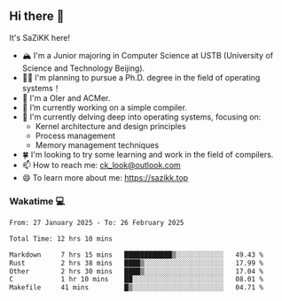 ## Hi there 👋

It's SaZiKK here!

- 🏔️ I'm a Junior majoring in Computer Science  at USTB (University of Science and Technology Beijing).
- 🧑‍🎓 I'm planning to pursue a Ph.D. degree in the field of operating systems！
- 🚀 I'm a OIer and ACMer.
- 🔭 I’m currently working on a simple compiler.
- 🌱 I'm currently delving deep into operating systems, focusing on:
  - Kernel architecture and design principles
  - Process management
  - Memory management techniques
- 🍀 I'm looking to try some learning and work in the field of compilers.
- 📫 How to reach me: ck_look@outlook.com
- 😄 To learn more about me: https://sazikk.top

  
<!--
**SaZiKK/SaZiKK** is a ✨ _special_ ✨ repository because its `README.md` (this file) appears on your GitHub profile.

Here are some ideas to get you started:

- 🔭 I’m currently working on ...
- 🌱 I’m currently learning ...
- 👯 I’m looking to collaborate on ...
- 🤔 I’m looking for help with ...
- 💬 Ask me about ...
- 📫 How to reach me: ...
- 😄 Pronouns: ...
- ⚡ Fun fact: ...
-->

### Wakatime 💻

<!--START_SECTION:waka-->

```txt
From: 27 January 2025 - To: 26 February 2025

Total Time: 12 hrs 10 mins

Markdown     7 hrs 15 mins   ████████████▒░░░░░░░░░░░░   49.43 %
Rust         2 hrs 38 mins   ████▒░░░░░░░░░░░░░░░░░░░░   17.99 %
Other        2 hrs 30 mins   ████▒░░░░░░░░░░░░░░░░░░░░   17.04 %
C            1 hr 10 mins    ██░░░░░░░░░░░░░░░░░░░░░░░   08.01 %
Makefile     41 mins         █▒░░░░░░░░░░░░░░░░░░░░░░░   04.71 %
```

<!--END_SECTION:waka-->
